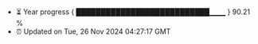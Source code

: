 - ⏳ Year progress { ███████████████████████████▁▁▁ } 90.21 %
- ⏰ Updated on Tue, 26 Nov 2024 04:27:17 GMT

